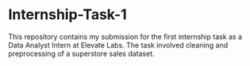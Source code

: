 # Internship-Task-1
This repository contains my submission for the first internship task as a Data Analyst Intern at Elevate Labs. The task involved cleaning and preprocessing of a superstore sales dataset.
